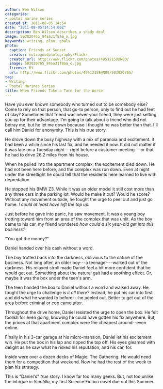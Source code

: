 ```yaml
---
author: Ben Wilson
categories:
- postal marine series
created_at: 2011-08-05 14:54
date: "2011-08-05T14:54:00Z"
description: Ben Wilson describes a shady deal.
image: 503020765_94aa31f8aa_o.jpg
keywords: writing, plan, goals
photo:
  caption: Friends at Sunset
  creator: notsogoodphotography/Flickr
  creator_url: http://www.flickr.com/photos/49512158@N00/
  image: 503020765_94aa31f8aa_o.jpg
  license: BY
  url: http://www.flickr.com/photos/49512158@N00/503020765/
tag:
- Writing
- Postal Marines Series
title: When Friends Take a Turn for the Worse
---
```


Have you ever known somebody who turned out to be somebody else? Come to rely on that person, that go-to person, only to find out he had feet of clay? Sometimes that friend was never your friend, they were just setting you up for their advantage. I'm going to talk about a friend who did not betray me, but he let me down because I thought he was better than that. I'll call him Daniel for anonymity. This is his *true* story.

<!--more-->

He drove down the busy highway with a mix of paranoia and excitement. It had been a while since his last fix, and he needed it now. It did not matter if it was late on a Tuesday night---right before a customer meeting---or that he had to drive 26.2 miles from his house.

When he pulled into the apartment complex, the excitement died down. He had not been here before, and the complex was run down. Even at night under the streetlight he could tell that the residents here learned to live with depredation.

He stopped  his BMW Z3. While it was an older model it still cost more than any three cars in the parking lot. Would he make it out? Would he score? Without any movement outside, he fought the urge to peel out and just go home. *I could at least have left the top up.*

Just before he gave into panic, he saw movement. It was a young boy trotting toward him from an area of the complex that was unlit. As the boy came to his car, my friend wondered *how could a six year-old get into this business?*

"You got the money?"

Daniel handed over his cash without a word.

The boy trotted back into the darkness, oblivious to the nature of the business. Not long after, an older boy---a teenager---walked out of the darkness. His relaxed stroll made Daniel feel a bit more confident that he would get out. Something about the natural gait had a soothing effect. Or, maybe it was the box under the teen's arm.

The teen handed the box to Daniel without a word and walked away. He fought the urge to challenge *is it all there?* Instead, he put his car into first and did what he wanted to before---he peeled out. Better to get out of the area before criminal or cop came after.

Throughout the drive home, Daniel resisted the urge to open the box. He felt foolish for even going, knowing he could have gotten his fix anywhere. But, the prices at that apartment complex were the cheapest around--even online.

Finally in his 3-car garage at his micro-mansion, Daniel let his excitement win. He put the box in his lap and ripped the top off. His eyes gleamed with delight as he saw what he risked his reputation, and his car, for.

Inside were over a dozen decks of Magic: The Gathering. He would need them for a competition that weekend. Now he had the rest of the week to plan his strategy.

This is "Daniel's" *true* story. I know far too many geeks. But, not too unlike the intrigue in *Scintilla*, my first Science Fiction novel due out this Summer.
